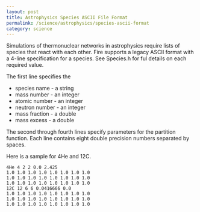 ```yaml
---
layout: post
title: Astrophysics Species ASCII File Format
permalink: /science/astrophysics/species-ascii-format
category: science
---
```


Simulations of thermonuclear networks in astrophysics require lists of
species that react with each other. Fire supports a legacy ASCII format with a 4-line specification for a species. See Species.h for ful details on each required value. 

The first line specifies the

* species name - a string
* mass number - an integer
* atomic number - an integer
* neutron number - an integer 
* mass fraction - a double
* mass excess - a double

The second through fourth lines specify parameters for the partition function. Each line contains eight double precision numbers separated by spaces.

Here is a sample for 4He and 12C.

```
4He 4 2 2 0.0 2.425
1.0 1.0 1.0 1.0 1.0 1.0 1.0 1.0
1.0 1.0 1.0 1.0 1.0 1.0 1.0 1.0
1.0 1.0 1.0 1.0 1.0 1.0 1.0 1.0
12C 12 6 6 0.0416666 0.0
1.0 1.0 1.0 1.0 1.0 1.0 1.0 1.0
1.0 1.0 1.0 1.0 1.0 1.0 1.0 1.0
1.0 1.0 1.0 1.0 1.0 1.0 1.0 1.0
```